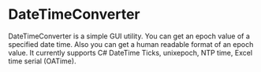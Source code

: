 # DateTimeConverter
DateTimeConverter is a simple GUI utility.
You can get an epoch value of a specified date time.
Also you can get a human readable format of an epoch value.
It currently supports C# DateTime Ticks, unixepoch, NTP time, Excel time serial (OATime).
